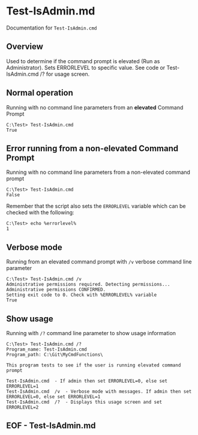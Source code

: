 # Test-IsAdmin.md
Documentation for `Test-IsAdmin.cmd`
## Overview
Used to determine if the command prompt is elevated (Run as Administrator). Sets ERRORLEVEL to specific value. See code or Test-IsAdmin.cmd /? for usage screen.

## Normal operation 
Running with no command line parameters from an **elevated** Command Prompt

    C:\Test> Test-IsAdmin.cmd
    True

## Error running from a non-elevated Command Prompt
Running with no command line parameters from a non-elevated command prompt

    C:\Test> Test-IsAdmin.cmd
    False

Remember that the script also sets the `ERRORLEVEL` variable which can be checked with the following:

    C:\Test> echo %errorlevel%
    1

## Verbose mode
Running from an elevated command prompt with `/v` verbose command line parameter 

    C:\Test> Test-IsAdmin.cmd /v
    Administrative permissions required. Detecting permissions...
    Administrative permissions CONFIRMED.
    Setting exit code to 0. Check with %ERRORLEVEL% variable
    True

## Show usage
Running with `/?` command line parameter to show usage information

    C:\Test> Test-IsAdmin.cmd /?
    Program_name: Test-IsAdmin.cmd
    Program_path: C:\Git\MyCmdFunctions\
    
    This program tests to see if the user is running elevated command prompt
    
    Test-IsAdmin.cmd  - If admin then set ERRORLEVEL=0, else set ERRORLEVEL=1
    Test-IsAdmin.cmd  /v  - Verbose mode with messages. If admin then set ERRORLEVEL=0, else set ERRORLEVEL=1
    Test-IsAdmin.cmd  /?  - Displays this usage screen and set ERRORLEVEL=2
    

## EOF - Test-IsAdmin.md